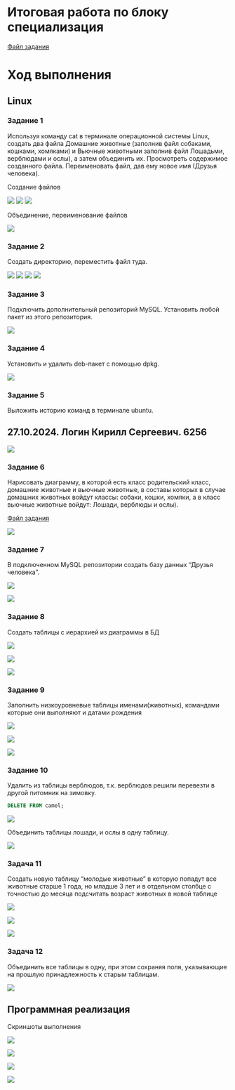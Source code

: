 # Итоговая работа по блоку специализация

<a href="task/Итоговая%20аттестация.pdf" target="_blank">Файл задания</a>

# Ход выполнения

## Linux

### Задание 1 
Используя команду cat в терминале операционной системы Linux, создать два файла Домашние животные (заполнив файл собаками, кошками, хомяками) и Вьючные животными заполнив файл Лошадьми, верблюдами и ослы), а затем объединить их. Просмотреть содержимое созданного файла. Переименовать файл, дав ему новое имя (Друзья человека).

Создание файлов

![](test/image1.png)
![](test/image8.png)
![](test/image9.png)

Объединение, переименование файлов

![](test/image30.png)


### Задание 2

Создать директорию, переместить файл туда. 

![](test/image3.png)
![](test/image4.png)
![](test/image5.png)
![](test/image7.png)

### Задание 3 

Подключить дополнительный репозиторий MySQL. Установить любой пакет из этого репозитория.

![](test/image11.png)

### Задание 4

Установить и удалить deb-пакет с помощью dpkg. 

![](test/image12.png)

### Задание 5

Выложить историю команд в терминале ubuntu.

## 27.10.2024. Логин Кирилл Сергеевич. 6256

![](test/image13.png)

### Задание 6 

Нарисовать диаграмму, в которой есть класс родительский класс, домашние
животные и вьючные животные, в составы которых в случае домашних
животных войдут классы: собаки, кошки, хомяки, а в класс вьючные животные
войдут: Лошади, верблюды и ослы).

<a href="diagram/UML.drawio" target="_blank">Файл задания</a>

![](test/img14.png)

### Задание 7

В подключенном MySQL репозитории создать базу данных “Друзья
человека”.

![](test/img15.png)

![](test/img16.png)

### Задание 8

Создать таблицы с иерархией из диаграммы в БД

![](image/img16.png)

![](image/img18.png)

![](image/img19.png)

### Задание 9

Заполнить низкоуровневые таблицы именами(животных), командами
которые они выполняют и датами рождения

![](test/img20.png)

![](test/img21.png)

![](test/img23.png)

[](test/img25.png)

### Задание 10

Удалить из таблицы верблюдов, т.к. верблюдов решили перевезти в другой
питомник на зимовку. 

```sql
DELETE FROM camel;
```

![](test/img26.png)

Объединить таблицы лошади, и ослы в одну таблицу.

![](image/img_015.png)

### Задача 11

Создать новую таблицу “молодые животные” в которую попадут все
животные старше 1 года, но младше 3 лет и в отдельном столбце с точностью
до месяца подсчитать возраст животных в новой таблице

![](image/img_016.png)

![](image/img_017.png)

![](image/img_018.png)

### Задача 12

Объединить все таблицы в одну, при этом сохраняя поля, указывающие на
прошлую принадлежность к старым таблицам.

![](image/img_019.png)

## Программная реализация

Скриншоты выполнения

![](image/img_020.png)

![](image/img_021.png)

![](image/img_022.png)

![](image/img_023.png)
